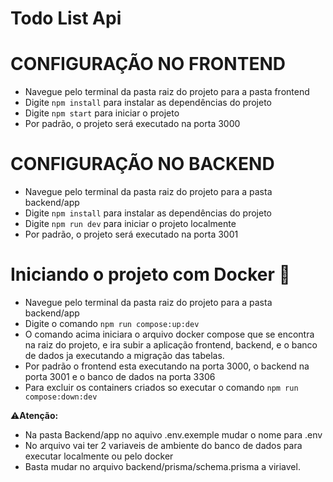# Todo List Api

# CONFIGURAÇÃO NO FRONTEND

 - Navegue pelo terminal da pasta raiz do projeto para a pasta frontend
 - Digite `npm install` para instalar as dependências do projeto
 - Digite `npm start` para iniciar o projeto
 - Por padrão, o projeto será executado na porta 3000
 
 # CONFIGURAÇÃO NO BACKEND
 
 - Navegue pelo terminal da pasta raiz do projeto para a pasta backend/app
 - Digite `npm install` para instalar as dependências do projeto
 - Digite `npm run dev` para iniciar o projeto localmente
 - Por padrão, o projeto será executado na porta 3001
 
# Iniciando o projeto com Docker 🐳
 
  - Navegue pelo terminal da pasta raiz do projeto para a pasta backend/app
  - Digite o comando `npm run compose:up:dev`
  - O comando acima iniciara o arquivo docker compose que se encontra na raiz do projeto, e ira subir
  a aplicação frontend, backend, e o banco de dados ja executando a migração das tabelas.
  - Por padrão o frontend esta executando na porta 3000, o backend na porta 3001 e o banco de dados na porta 3306
  - Para excluir os containers criados so executar o comando `npm run compose:down:dev`
  
⚠️**Atenção:**
  - Na pasta Backend/app no aquivo .env.exemple mudar o nome para .env
  - No arquivo vai ter 2 variaveis de ambiente do banco de dados para executar localmente ou pelo docker
  - Basta mudar no arquivo backend/prisma/schema.prisma a viriavel.
